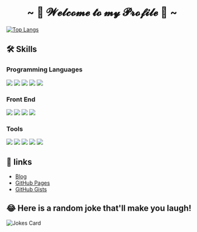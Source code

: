 <h1 align="center">~ 💖 𝓦𝓮𝓵𝓬𝓸𝓶𝓮 𝓽𝓸 𝓶𝔂 𝓟𝓻𝓸𝓯𝓲𝓵𝓮 💖 ~</h1>


[![Top Langs](https://github-readme-stats.vercel.app/api/top-langs/?username=soclear&hide_border=true&bg_color=135,F6D242,FF52E5)](https://github.com/anuraghazra/github-readme-stats)  
## 🛠️ Skills
### Programming Languages
![](https://img.shields.io/badge/Kotlin-7F52FF?&style=for-the-badge&logo=kotlin&logoColor=white)
![](https://img.shields.io/badge/Java-ED8B00?style=for-the-badge&logo=java&logoColor=white)
![](https://img.shields.io/badge/JavaScript-323330?style=for-the-badge&logo=javascript)
![](https://img.shields.io/badge/Rust-000000?style=for-the-badge&logo=rust&logoColor=white)
![](https://img.shields.io/badge/Python-FFD43B?style=for-the-badge&logo=python&logoColor=darkgreen)
### Front End
![](https://img.shields.io/badge/HTML5-E34F26?style=for-the-badge&logo=html5&logoColor=white)
![](https://img.shields.io/badge/CSS3-1572B6?style=for-the-badge&logo=css3)
![](https://img.shields.io/badge/JavaScript-323330?style=for-the-badge&logo=javascript)
![](https://img.shields.io/badge/React-20232A?style=for-the-badge&logo=react&logoColor=61DAFB)
### Tools
![](https://img.shields.io/badge/IntelliJIDEA-000000.svg?style=for-the-badge&logo=intellij-idea)
![](https://img.shields.io/badge/Android_Studio-3DDC84?style=for-the-badge&logo=android-studio&logoColor=white)
![](https://img.shields.io/badge/GIT-E44C30?style=for-the-badge&logo=git&logoColor=white)
![](https://img.shields.io/badge/tmux-1BB91F?style=for-the-badge&logo=tmux&logoColor=white)
![](https://img.shields.io/badge/windows%20terminal-4D4D4D?style=for-the-badge&logo=windows%20terminal&logoColor=white)
## 🔗 links
* [Blog](https://www.cnblogs.com/soclear)
* [GitHub Pages](https://soclear.github.io)
* [GitHub Gists](https://gist.github.com/SoClear)
## 😂 Here is a random joke that'll make you laugh!
![Jokes Card](https://readme-jokes.vercel.app/api)
